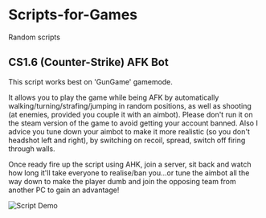 # Scripts-for-Games
Random scripts

## CS1.6 (Counter-Strike) AFK Bot
This script works best on 'GunGame' gamemode.

It allows you to play the game while being AFK by automatically walking/turning/strafing/jumping in random positions, as well as shooting (at enemies, provided you couple it with an aimbot).
Please don't run it on the steam version of the game to avoid getting your account banned.
Also I advice you tune down your aimbot to make it more realistic (so you don't headshot left and right), by switching on recoil, spread, switch off firing through walls.

Once ready fire up the script using AHK, join a server, sit back and watch how long it'll take everyone to realise/ban you...or tune the aimbot all the way down to make the player dumb and join the opposing team from another PC to gain an advantage!

![Script Demo](demo.gif)
